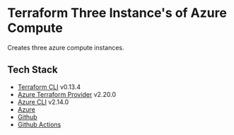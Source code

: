 # Terraform Three Instance's of Azure Compute

Creates three azure compute instances.

## Tech Stack

* [Terraform CLI](https://www.terraform.io) v0.13.4
* [Azure Terraform Provider](https://www.terraform.io/docs/providers/azurerm/index.html#features) v2.20.0
* [Azure CLI](https://azure.microsoft.com) v2.14.0
* [Azure](https://azure.microsoft.com)
* [Github](https://www.github.com)
* [Github Actions](https://github.com/features/actions)